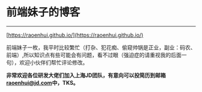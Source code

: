 # 前端妹子的博客

---
[https://raoenhui.github.io/](https://raoenhui.github.io/)

前端妹子一枚，我平时比较繁忙（打杂、犯花痴、偷窥帅锅是正业，副业：码农、前端）,所以知识点有些可能会有问题，看不过眼（强迫症的请重视我的后面一句），欢迎小伙伴们帮忙评论修改。


**非常欢迎各位研发大佬们加入上海JD团队，有意向可以投简历到邮箱<a href="mailto:raoenhui@jd.com">raoenhui@jd.com</a>中，TKS。**

